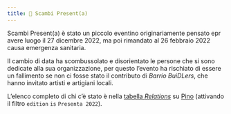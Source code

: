```yaml
---
title: 🎁 Scambi Present(a)
---
```

Scambi Present(a) è stato un piccolo eventino originariamente pensato epr avere luogo il 27 dicembre 2022, ma poi rimandato al 26 febbraio 2022 causa emergenza sanitaria.

Il cambio di data ha scombussolato e disorientato le persone che si sono dedicate alla sua organizzazione, per questo l’evento ha rischiato di essere un fallimento se non ci fosse stato il contributo di _Barrio BuiDLers_, che hanno invitato artisti e artigiani locali.

L’elenco completo di chi c’è stato è nella [tabella _Relations_](https://relations.scambi.org) su [Pino](../tools/pino.md) (attivando il filtro `edition` `is` `Presenta 2022`).
